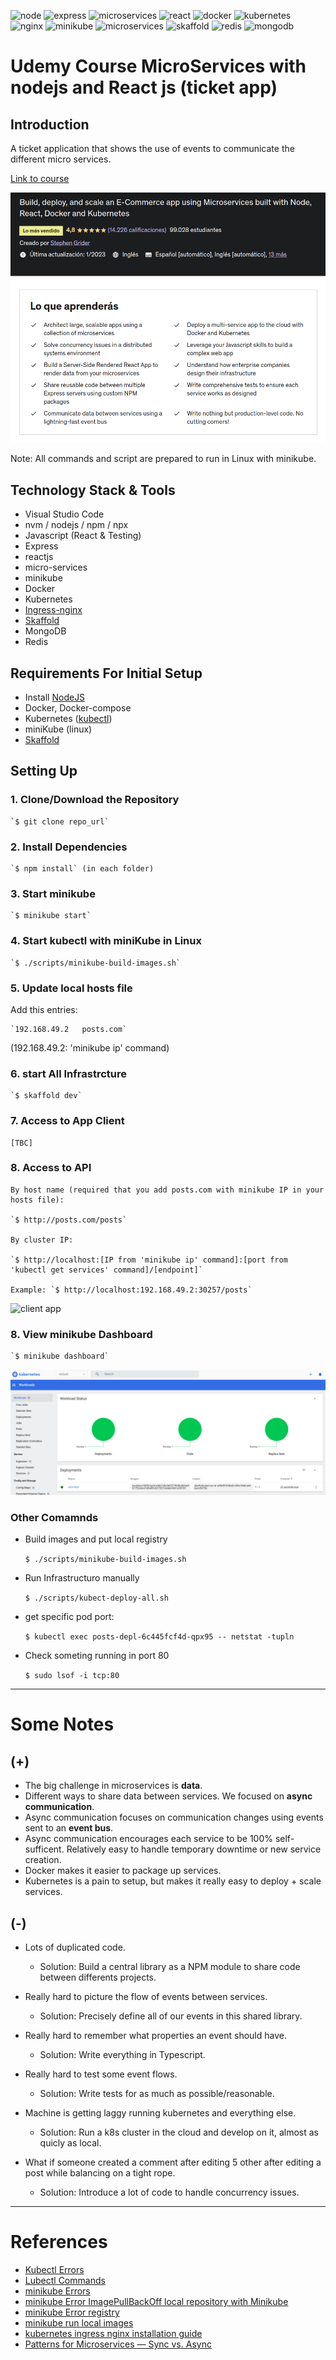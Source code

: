![node](https://img.shields.io/badge/node.js-informational?style=flat&logo=node.js&logoColor=white&color=6aa6f8)
![express](https://img.shields.io/badge/express-informational?style=flat&logo=express&logoColor=white&color=6aa6f8)
![microservices](https://img.shields.io/badge/microservices-informational?style=flat&logo=microservices&logoColor=white&color=6aa6f8)
![react](https://img.shields.io/badge/react-informational?style=flat&logo=react&logoColor=white&color=6aa6f8)
![docker](https://img.shields.io/badge/docker-informational?style=flat&logo=docker&logoColor=white&color=6aa6f8)
![kubernetes](https://img.shields.io/badge/kubernetes-informational?style=flat&logo=kubernetes&logoColor=white&color=6aa6f8)
![nginx](https://img.shields.io/badge/nginx-informational?style=flat&logo=nginx&logoColor=white&color=6aa6f8)
![minikube](https://img.shields.io/badge/minikube-informational?style=flat&logo=minikube&logoColor=white&color=6aa6f8)
![microservices](https://img.shields.io/badge/microservices-informational?style=flat&logo=microservices&logoColor=white&color=6aa6f8)
![skaffold](https://img.shields.io/badge/skaffold-informational?style=flat&logo=skaffold&logoColor=white&color=6aa6f8)
![redis](https://img.shields.io/badge/redis-informational?style=flat&logo=redis&logoColor=white&color=6aa6f8)
![mongodb](https://img.shields.io/badge/mongodb-informational?style=flat&logo=mongodb&logoColor=white&color=6aa6f8)


# Udemy Course MicroServices with nodejs and React js (ticket app)

## Introduction

A ticket application that shows the use of events to communicate the different micro services.

[Link to course](https://www.udemy.com/course/microservices-with-node-js-and-react/)

![course image](./.doc/images/course.png)

Note: All commands and script are prepared to run in Linux with minikube.

## Technology Stack & Tools

- Visual Studio Code
- nvm / nodejs / npm / npx
- Javascript (React & Testing)
- Express
- reactjs
- micro-services
- minikube
- Docker
- Kubernetes
- [Ingress-nginx](https://github.com/kubernetes/ingress-nginx)
- [Skaffold](https://skaffold.dev/)
- MongoDB
- Redis

## Requirements For Initial Setup

- Install [NodeJS](https://nodejs.org/)
- Docker, Docker-compose
- Kubernetes ([kubectl](https://kubernetes.io/docs/tasks/tools/install-kubectl-linux/))
- miniKube (linux)
- [Skaffold](https://skaffold.dev/)

## Setting Up

### 1. Clone/Download the Repository
  
    `$ git clone repo_url`

### 2. Install Dependencies
  
    `$ npm install` (in each folder)

### 3. Start minikube

    `$ minikube start`

### 4. Start kubectl with miniKube in Linux

    `$ ./scripts/minikube-build-images.sh`

### 5. Update local hosts file

  Add this entries:

    `192.168.49.2   posts.com`

  (192.168.49.2: 'minikube ip' command)

### 6. start All Infrastrcture

    `$ skaffold dev`

### 7. Access to App Client

    [TBC]

### 8. Access to API

    By host name (required that you add posts.com with minikube IP in your hosts file): 

    `$ http://posts.com/posts` 

    By cluster IP:

    `$ http://localhost:[IP from 'minikube ip' command]:[port from 'kubectl get services' command]/[endpoint]`

    Example: `$ http://localhost:192.168.49.2:30257/posts`



  ![client app](./.doc/images/app.png)

### 8. View minikube Dashboard

    `$ minikube dashboard` 

  ![k8s](./.doc/images/k8s.png)


### Other Comamnds

  - Build images and put local registry

    `$ ./scripts/minikube-build-images.sh`

  - Run Infrastructuro manually

    `$ ./scripts/kubect-deploy-all.sh`

  - get specific pod port:

    `$ kubectl exec posts-depl-6c445fcf4d-qpx95 -- netstat -tupln`

  - Check someting running in port 80

    
    `$ sudo lsof -i tcp:80`

---


# Some Notes

## (+)

- The big challenge in microservices is **data**.
- Different ways to share data between services. We focused on **async communication**.
- Async communication focuses on communication changes using events sent to an **event bus**.
- Async communication encourages each service to be 100% self-sufficent. Relatively easy to handle temporary downtime or new service creation.
- Docker makes it easier to package up services.
- Kubernetes is a pain to setup, but makes it really easy to deploy + scale services.

## (-)

- Lots of duplicated code.
    * Solution: Build a central library as a NPM module to share code between differents projects.

- Really hard to picture the flow of events between services.
    * Solution: Precisely define all of our events in this shared library.

- Really hard to remember what properties an event should have.
    * Solution: Write everything in Typescript.

- Really hard to test some event flows.
    * Solution: Write tests for as much as possible/reasonable.

- Machine is getting laggy running kubernetes and everything else.
    * Solution: Run a k8s cluster in the cloud and develop on it, almost as quicly as local.

- What if someone created a comment after editing 5 other after editing a post while balancing on a tight rope.
    * Solution: Introduce a lot of code to handle concurrency issues.

---

# References

- [Kubectl Errors](./.doc/knowErrors/kubectl-errors.md)
- [Lubectl Commands](./.doc/kubectl-commands.md)
- [minikube Errors](https://stackoverflow.com/questions/60556096/unable-to-get-clusterip-service-url-from-minikube)
- [minikube Error ImagePullBackOff local repository with Minikube](https://stackoverflow.com/questions/38979231/imagepullbackoff-local-repository-with-minikube)
- [minikube Error registry](https://stackoverflow.com/questions/74493358/docker-manifest-unknown-from-local-docker-registry)
- [minikube run local images](https://stackoverflow.com/questions/42564058/how-to-use-local-docker-images-with-minikube)
- [kubernetes ingress nginx installation guide](https://kubernetes.github.io/ingress-nginx/deploy/)
- [Patterns for Microservices — Sync vs. Async](https://dzone.com/articles/patterns-for-microservices-sync-vs-async)
